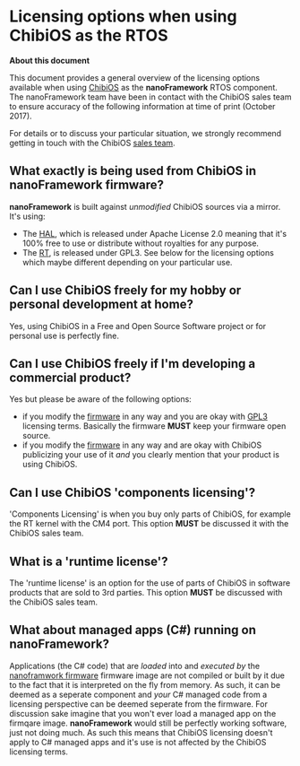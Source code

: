 # Licensing options when using ChibiOS as the RTOS


**About this document**

This document provides a general overview of the licensing options available when using [ChibiOS](http://chibios.org) as the **nanoFramework** RTOS component.
The nanoFramework team have been in contact with the ChibiOS sales team to ensure accuracy of the following information at time of print (October 2017).

For details or to discuss your particular situation, we strongly recommend getting in touch with the ChibiOS [sales team](http://chibios.org/dokuwiki/doku.php?id=chibios:licensing:quote).


## What exactly is being used from ChibiOS in **nanoFramework firmware**?

**nanoFramework** is built against _unmodified_ ChibiOS sources via a mirror. It's using:
* The [HAL](http://chibios.org/dokuwiki/doku.php?id=chibios:product:hal:start), which is released under Apache License 2.0 meaning that it's 100% free to use or distribute without royalties for any purpose.
* The [RT](http://chibios.org/dokuwiki/doku.php?id=chibios:product:rt:start), is released under GPL3. See below for the licensing options which maybe different depending on your particular use. 


## Can I use ChibiOS freely for my hobby or personal development at home?

Yes, using ChibiOS in a Free and Open Source Software project or for personal use is perfectly fine.


## Can I use ChibiOS freely if I'm developing a commercial product?

Yes but please be aware of the following options:
* if you modify the [firmware](nanoframework/nf-interpreter) in any way and you are okay with [GPL3](https://www.gnu.org/licenses/gpl.html) licensing terms. Basically the firmware **MUST** keep your firmware open source.
* if you modify the [firmware](nanoframework/nf-interpreter) in any way and are okay with ChibiOS publicizing your use of it _and_ you clearly mention that your product is using ChibiOS.


## Can I use ChibiOS 'components licensing'?

'Components Licensing' is when you buy only parts of ChibiOS, for example the RT kernel with the CM4 port. This option **MUST** be discussed it with the ChibiOS sales team.


## What is a 'runtime license'?

The 'runtime license' is an option for the use of parts of ChibiOS in software products that are sold to 3rd parties. This option **MUST** be discussed with the ChibiOS sales team.


## What about managed apps (C#) running on **nanoFramework**?

Applications (the C# code) that are _loaded_ into and _executed by_ the [nanoframwork firmware](nanoframework/nf-interpreter) firmware image are not compiled or built by it due to the fact that it is interpreted on the fly from memory. As such, it can be deemed as a seperate component and _your_ C# managed code from a licensing perspective can be deemed seperate from the firmware. For discussion sake imagine that you won't ever load a managed app on the firmqare image. **nanoFramework** would still be perfectly working software, just not doing much.
As such this means that ChibiOS licensing doesn't apply to C# managed apps and it's use is not affected by the ChibiOS licensing terms.
